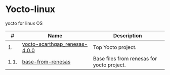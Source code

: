 # Yocto-linux
yocto for linux OS

|#|Name|Description|
|-|-|-|
|1.| [yocto-scarthgap_renesas-4.0.0](https://github.com/Yocto-linux/yocto-scarthgap_renesas-4.0.0) |Top Yocto project.|
|1.1.| [base-from-renesas](https://github.com/Yocto-linux/base-from-renesas) |Base files from renesas for yocto project.|


